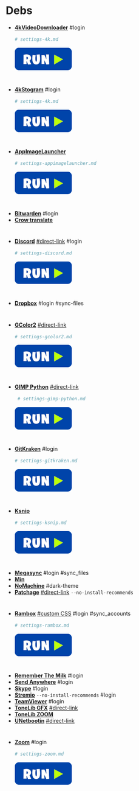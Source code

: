 # Debs
 - <a href="https://www.4kdownload.com/pt-br/products/product-videodownloader" target="_blank"><strong>4kVideoDownloader</strong></a> #login
    ```bash
    # settings-4k.md
    ```
    [![bashrun](../images/bashrun.png)](br:settings-4k)
#
 - <a href="https://www.4kdownload.com/pt-br/products/product-stogram" target="_blank"><strong>4kStogram</strong></a> #login
    ```bash
    # settings-4k.md
    ```
    [![bashrun](../images/bashrun.png)](br:settings-4k)
#
 - <a href="https://github.com/TheAssassin/AppImageLauncher/releases" target="_blank"><strong>AppImageLauncher</strong></a>
    ```bash
    # settings-appimagelauncher.md
    ```
    [![bashrun](../images/bashrun.png)](br:settings-appimagelauncher)
#
 - <a href="https://bitwarden.com/#download" target="_blank"><strong>Bitwarden</strong></a> #login
 - <a href="https://github.com/crow-translate/crow-translate/releases" target="_blank"><strong>Crow translate</strong></a>
#
 - <a href="https://discord.com" target="_blank"><strong>Discord</strong></a> <a href="https://dl.discordapp.net/apps/linux/0.0.10/discord-0.0.10.deb">#direct-link</a> #login
    ```bash
    # settings-discord.md
    ```
    [![bashrun](../images/bashrun.png)](br:settings-discord)
#
 - <a href="https://www.dropbox.com/install" target="_blank"><strong>Dropbox</strong></a> #login #sync-files
#
 - <a href="https://packages.ubuntu.com/xenial/amd64/gcolor2/download" target="_blank"><strong>GColor2</strong></a> <a href="http://mirrors.kernel.org/ubuntu/pool/universe/g/gcolor2/gcolor2_0.4-2.1ubuntu1_amd64.deb" target="_blank">#direct-link</a>
    ```bash
    # settings-gcolor2.md
    ```
    [![bashrun](../images/bashrun.png)](br:settings-gcolor2)
#
 - <a href="https://packages.ubuntu.com/eoan/gimp-python" target="_blank"><strong>GIMP Python</strong></a> <a href="http://mirrors.kernel.org/ubuntu/pool/universe/g/gimp/gimp-python_2.10.8-2_amd64.deb" target="_blank">#direct-link</a>
   ```bash
    # settings-gimp-python.md
    ```
    [![bashrun](../images/bashrun.png)](br:settings-gimp-python)
#
 - <a href="https://www.gitkraken.com/download" target="_blank"><strong>GitKraken</strong></a> #login
    ```bash
    # settings-gitkraken.md
    ```
    [![bashrun](../images/bashrun.png)](br:settings-gitkraken)
#
 - <a href="https://github.com/ksnip/ksnip/releases" target="_blank"><strong>Ksnip</strong></a>
    ```bash
    # settings-ksnip.md
    ```
    [![bashrun](../images/bashrun.png)](br:settings-ksnip)
#
 - <a href="https://mega.nz/sync" target="_blank"><strong>Megasync</strong></a> #login #sync_files
 - <a href="https://minbrowser.org/" target="_blank"><strong>Min</strong></a>
 - <a href="https://www.nomachine.com/download/linux&amp;id=1" target="_blank"><strong>NoMachine</strong></a> #dark-theme
 - <a href="https://packages.ubuntu.com/eoan/amd64/patchage/download" target="_blank"><strong>Patchage</strong></a> <a href="http://mirrors.kernel.org/ubuntu/pool/universe/p/patchage/patchage_1.0.0~dfsg0-0.2_amd64.deb" target="_blank">#direct-link</a> `--no-install-recommends`
#
 - <a href="https://github.com/ramboxapp/community-edition/releases" target="_blank"><strong>Rambox</strong></a> <a href="http://my.opendesktop.org/s/9Nq2Z9LffAwQCXm" target="_blank">#custom CSS</a> #login #sync_accounts
    ```bash
    # settings-rambox.md
    ```
    [![bashrun](../images/bashrun.png)](br:settings-gdebi)
#
 - <a href="https://www.rememberthemilk.com/services/linux/" target="_blank"><strong>Remember The Milk</strong></a> #login
 - <a href="https://send-anywhere.com/file-transfer" target="_blank"><strong>Send Anywhere</strong></a> #login
 - <a href="https://www.skype.com/pt-br/get-skype/" target="_blank"><strong>Skype</strong></a> #login
 - <a href="https://www.stremio.com/downloads" target="_blank"><strong>Stremio</strong></a> `--no-install-recommends` #login
 - <a href="https://www.teamviewer.com/pt-br/download/linux/" target="_blank"><strong>TeamViewer</strong></a> #login
 - <a href="http://www.vst4free.com/free_vst.php?plugin=ToneLib-GFX&amp;id=3003" target="_blank"><strong>ToneLib GFX</strong></a> <a href="http://www.vst4free.com/get_plug.php?linux=ToneLib-GFX-amd64.deb" target="_blank">#direct-link</a>
 - <a href="https://www.tonelib.net/download/" target="_blank"><strong>ToneLib ZOOM</strong></a>
 - <a href="https://github.com/winunix/unetbootin-focal" target="_blank"><strong>UNetbootin</strong></a> <a href="https://github.com/winunix/debian/raw/master/pool/main/u/unetbootin-focal/unetbootin-focal_677-1~focal1_amd64.deb" target="_blank">#direct-link</a>
#
 - <a href="https://us04web.zoom.us/download" target="_blank"><strong>Zoom</strong></a> #login
    ```bash
    # settings-zoom.md
    ```
    [![bashrun](../images/bashrun.png)](br:settings-zoom)
#